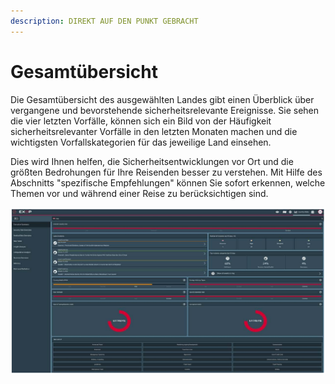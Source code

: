 ```yaml
---
description: DIREKT AUF DEN PUNKT GEBRACHT
---
```


# Gesamtübersicht

Die Gesamtübersicht des ausgewählten Landes gibt einen Überblick über vergangene und bevorstehende sicherheitsrelevante Ereignisse. Sie sehen die vier letzten Vorfälle, können sich ein Bild von der Häufigkeit sicherheitsrelevanter Vorfälle in den letzten Monaten machen und die wichtigsten Vorfallskategorien für das jeweilige Land einsehen. 

Dies wird Ihnen helfen, die Sicherheitsentwicklungen vor Ort und die größten Bedrohungen für Ihre Reisenden besser zu verstehen. Mit Hilfe des Abschnitts "spezifische Empfehlungen" können Sie sofort erkennen, welche Themen vor und während einer Reise zu berücksichtigen sind.

![ZUSAMMENFASSUNG DER RISIKEN](../.gitbook/assets/executivesummarywithoutmap.png)



